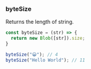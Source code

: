 ### byteSize

Returns the length of string.

```js
const byteSize = (str) => {
  return new Blob([str]).size;
}
```

```js
byteSize("😀"); // 4
byteSize("Hello World"); // 11
```
